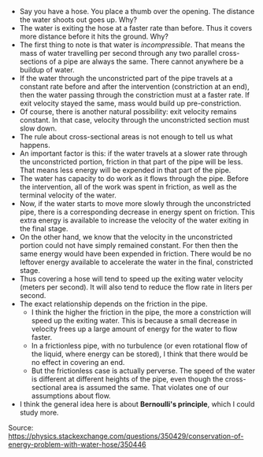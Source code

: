 - Say you have a hose. You place a thumb over the opening. The distance
  the water shoots out goes up. Why?
- The water is exiting the hose at a faster rate than before. Thus it
  covers more distance before it hits the ground. Why?
- The first thing to note is that water is _incompressible_. That means
  the mass of water travelling per second through any two parallel
  cross-sections of a pipe are always the same. There cannot anywhere be
  a buildup of water.
- If the water through the unconstricted part of the pipe travels at a
  constant rate before and after the intervention (constriction at an
  end), then the water passing through the constriction must at a faster
  rate. If exit velocity stayed the same, mass would build up
  pre-constriction.
- Of course, there is another natural possibility: exit velocity remains
  constant. In that case, velocity through the unconstricted section
  must slow down.
- The rule about cross-sectional areas is not enough to tell us what
  happens.
- An important factor is this: if the water travels at a slower rate
  through the unconstricted portion, friction in that part of the pipe
  will be less. That means less energy will be expended in that part of
  the pipe.
- The water has capacity to do work as it flows through the pipe. Before
  the intervention, all of the work was spent in friction, as well as
  the terminal velocity of the water.
- Now, if the water starts to move more slowly through the unconstricted
  pipe, there is a corresponding decrease in energy spent on friction.
  This extra energy is available to increase the velocity of the water
  exiting in the final stage.
- On the other hand, we know that the velocity in the unconstricted
  portion could not have simply remained constant. For then then the
  same energy would have been expended in friction. There would be no
  leftover energy available to accelerate the water in the final,
  constricted stage.
- Thus covering a hose will tend to speed up the exiting water velocity
  (meters per second). It will also tend to reduce the flow rate in
  liters per second.
- The exact relationship depends on the friction in the pipe.
  - I think the higher the friction in the pipe, the more a constriction
    will speed up the exiting water. This is because a small decrease in
    velocity frees up a large amount of energy for the water to flow
    faster.
  - In a frictionless pipe, with no turbulence (or even rotational flow
    of the liquid, where energy can be stored), I think that there would
    be no effect in covering an end.
  - But the frictionless case is actually perverse. The speed of the
    water is different at different heights of the pipe, even though the
    cross-sectional area is assumed the same. That violates one of our
    assumptions about flow.
- I think the general idea here is about **Bernoulli's principle**,
  which I could study more.

Source: https://physics.stackexchange.com/questions/350429/conservation-of-energy-problem-with-water-hose/350446
